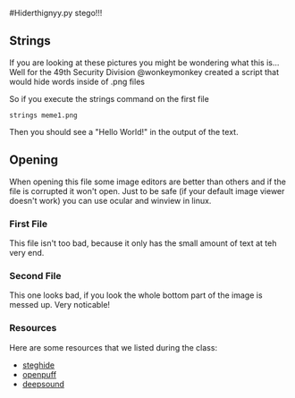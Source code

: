 #Hiderthignyy.py stego!!!
## Strings
If you are looking at these pictures you might be wondering what this is...
Well for the 49th Security Division @wonkeymonkey created a script that would hide words inside of .png files

So if you execute the strings command on the first file 
```
strings meme1.png
```

Then you should see a "Hello World!" in the output of the text.

## Opening
When opening this file some image editors are better than others and if the file is corrupted it won't open.
Just to be safe (if your default image viewer doesn't work) you can use ocular and winview in linux.

### First File
This file isn't too bad, because it only has the small amount of text at teh very end. 

### Second File
This one looks bad, if you look the whole bottom part of the image is messed up. Very noticable!

### Resources
Here are some resources that we listed during the class:
  
+ [steghide](http://steghide.sourceforge.net/)
+ [openpuff](https://embeddedsw.net/OpenPuff_Steganography_Home.html)
+ [deepsound](http://www.jpinsoft.net/DeepSound/)
